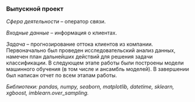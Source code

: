 ### Выпускной проект ###

*Сфера деятельности* – оператор связи.

*Входные данные* – информация о клиентах.

*Задача* – прогнозирование оттока клиентов из компании.
Первоначально был проведен исследовательский анализ данных, намечен план дальнейших действий для решения задачи классификации. 
В следующем этапе работы были построены модели машинного обучения (в том числе и ансамбль моделей). В завершении был написан отчет по всем этапам работы.

*Библиотеки: pandas, numpy, seaborn, matplotlib, datetime, sklearn, xgboost, imblearn.over_sampling.*






